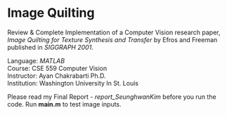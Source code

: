 # Image Quilting
Review & Complete Implementation of a Computer Vision research paper, *Image Quilting for Texture Synthesis and Transfer* by Efros and Freeman published in *SIGGRAPH 2001*.

Language: *MATLAB*\
Course: CSE 559 Computer Vision\
Instructor: Ayan Chakrabarti Ph.D.\
Institution: Washington University In St. Louis

Please read my Final Report - *report_SeunghwanKim* before you run the code.
Run **main.m** to test image inputs.
